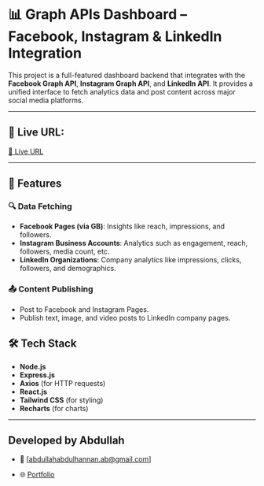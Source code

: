 # 📊 Graph APIs Dashboard – Facebook, Instagram & LinkedIn Integration

This project is a full-featured dashboard backend that integrates with the **Facebook Graph API**, **Instagram Graph API**, and **LinkedIn API**. It provides a unified interface to fetch analytics data and post content across major social media platforms.

---

## 🔗 Live URL:

[🔗 Live URL](https://chart-dashboard-ten.vercel.app/)  


---

## 📌 Features

### 🔍 Data Fetching
- **Facebook Pages (via GB)**: Insights like reach, impressions, and followers.
- **Instagram Business Accounts**: Analytics such as engagement, reach, followers, media count, etc.
- **LinkedIn Organizations**: Company analytics like impressions, clicks, followers, and demographics.

### 📤 Content Publishing
- Post to Facebook and Instagram Pages.
- Publish text, image, and video posts to LinkedIn company pages.



## 🛠️ Tech Stack

- **Node.js**
- **Express.js**
- **Axios** (for HTTP requests)
- **React.js**
- **Tailwind CSS** (for styling)
- **Recharts** (for charts)
---
## Developed by Abdullah
- 📧 [abdullahabdulhannan.ab@gmail.com]

- 🌐 [Portfolio](https://www.abdullah-ah.me/)
